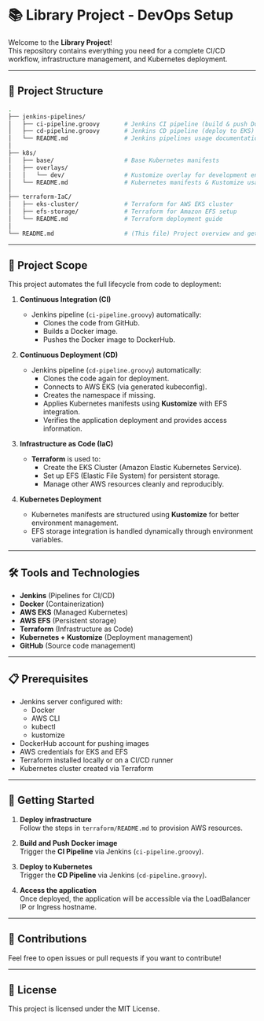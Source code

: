 # 📚 Library Project - DevOps Setup

Welcome to the **Library Project**!  
This repository contains everything you need for a complete CI/CD workflow, infrastructure management, and Kubernetes deployment.

---

## 📂 Project Structure

```bash
.
├── jenkins-pipelines/
│   ├── ci-pipeline.groovy       # Jenkins CI pipeline (build & push Docker image)
│   ├── cd-pipeline.groovy       # Jenkins CD pipeline (deploy to EKS)
│   └── README.md                # Jenkins pipelines usage documentation
│
├── k8s/
│   ├── base/                    # Base Kubernetes manifests
│   ├── overlays/
│   │   └── dev/                 # Kustomize overlay for development environment
│   └── README.md                # Kubernetes manifests & Kustomize usage guide
│
├── terraform-IaC/
│   ├── eks-cluster/             # Terraform for AWS EKS cluster
│   ├── efs-storage/             # Terraform for Amazon EFS setup
│   └── README.md                # Terraform deployment guide
│
└── README.md                    # (This file) Project overview and getting started
```

---

## 🚀 Project Scope

This project automates the full lifecycle from code to deployment:

1. **Continuous Integration (CI)**  
   - Jenkins pipeline (`ci-pipeline.groovy`) automatically:
     - Clones the code from GitHub.
     - Builds a Docker image.
     - Pushes the Docker image to DockerHub.

2. **Continuous Deployment (CD)**  
   - Jenkins pipeline (`cd-pipeline.groovy`) automatically:
     - Clones the code again for deployment.
     - Connects to AWS EKS (via generated kubeconfig).
     - Creates the namespace if missing.
     - Applies Kubernetes manifests using **Kustomize** with EFS integration.
     - Verifies the application deployment and provides access information.

3. **Infrastructure as Code (IaC)**  
   - **Terraform** is used to:
     - Create the EKS Cluster (Amazon Elastic Kubernetes Service).
     - Set up EFS (Elastic File System) for persistent storage.
     - Manage other AWS resources cleanly and reproducibly.

4. **Kubernetes Deployment**  
   - Kubernetes manifests are structured using **Kustomize** for better environment management.
   - EFS storage integration is handled dynamically through environment variables.

---

## 🛠️ Tools and Technologies

- **Jenkins** (Pipelines for CI/CD)
- **Docker** (Containerization)
- **AWS EKS** (Managed Kubernetes)
- **AWS EFS** (Persistent storage)
- **Terraform** (Infrastructure as Code)
- **Kubernetes + Kustomize** (Deployment management)
- **GitHub** (Source code management)

---

## 📋 Prerequisites

- Jenkins server configured with:
  - Docker
  - AWS CLI
  - kubectl
  - kustomize
- DockerHub account for pushing images
- AWS credentials for EKS and EFS
- Terraform installed locally or on a CI/CD runner
- Kubernetes cluster created via Terraform

---

## 🏁 Getting Started

1. **Deploy infrastructure**  
   Follow the steps in `terraform/README.md` to provision AWS resources.

2. **Build and Push Docker image**  
   Trigger the **CI Pipeline** via Jenkins (`ci-pipeline.groovy`).

3. **Deploy to Kubernetes**  
   Trigger the **CD Pipeline** via Jenkins (`cd-pipeline.groovy`).

4. **Access the application**  
   Once deployed, the application will be accessible via the LoadBalancer IP or Ingress hostname.

---

## 🤝 Contributions

Feel free to open issues or pull requests if you want to contribute!

---

## 📜 License

This project is licensed under the MIT License.
